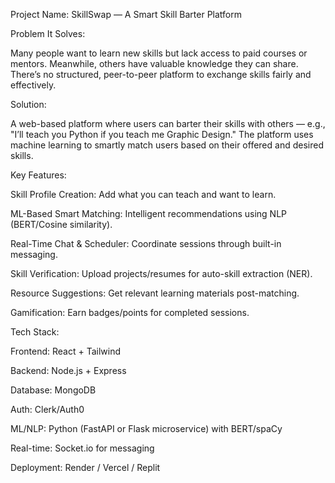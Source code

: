Project Name: SkillSwap — A Smart Skill Barter Platform

Problem It Solves:

Many people want to learn new skills but lack access to paid courses or mentors. Meanwhile, others have valuable knowledge they can share. There’s no structured, peer-to-peer platform to exchange skills fairly and effectively.

Solution:

A web-based platform where users can barter their skills with others — e.g., "I’ll teach you Python if you teach me Graphic Design." The platform uses machine learning to smartly match users based on their offered and desired skills.

Key Features:

Skill Profile Creation: Add what you can teach and want to learn.

ML-Based Smart Matching: Intelligent recommendations using NLP (BERT/Cosine similarity).

Real-Time Chat & Scheduler: Coordinate sessions through built-in messaging.

Skill Verification: Upload projects/resumes for auto-skill extraction (NER).

Resource Suggestions: Get relevant learning materials post-matching.

Gamification: Earn badges/points for completed sessions.

Tech Stack:

Frontend: React + Tailwind

Backend: Node.js + Express

Database: MongoDB

Auth: Clerk/Auth0

ML/NLP: Python (FastAPI or Flask microservice) with BERT/spaCy

Real-time: Socket.io for messaging

Deployment: Render / Vercel / Replit
